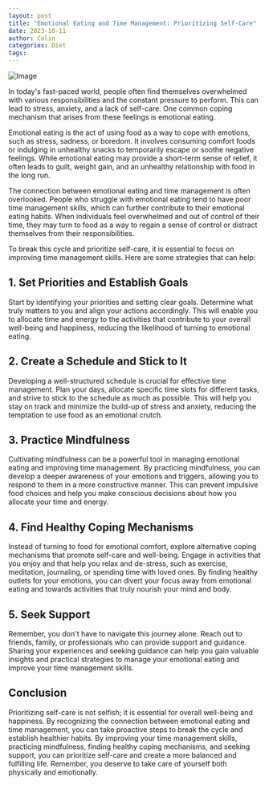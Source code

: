 ```yaml
---
layout: post
title: "Emotional Eating and Time Management: Prioritizing Self-Care"
date: 2023-10-11
author: Colin
categories: Diet
tags: 
---
```


![Image](https://source.unsplash.com/1600x900/?food)

In today's fast-paced world, people often find themselves overwhelmed with various responsibilities and the constant pressure to perform. This can lead to stress, anxiety, and a lack of self-care. One common coping mechanism that arises from these feelings is emotional eating. 

Emotional eating is the act of using food as a way to cope with emotions, such as stress, sadness, or boredom. It involves consuming comfort foods or indulging in unhealthy snacks to temporarily escape or soothe negative feelings. While emotional eating may provide a short-term sense of relief, it often leads to guilt, weight gain, and an unhealthy relationship with food in the long run.

The connection between emotional eating and time management is often overlooked. People who struggle with emotional eating tend to have poor time management skills, which can further contribute to their emotional eating habits. When individuals feel overwhelmed and out of control of their time, they may turn to food as a way to regain a sense of control or distract themselves from their responsibilities.

To break this cycle and prioritize self-care, it is essential to focus on improving time management skills. Here are some strategies that can help:

## 1. Set Priorities and Establish Goals

Start by identifying your priorities and setting clear goals. Determine what truly matters to you and align your actions accordingly. This will enable you to allocate time and energy to the activities that contribute to your overall well-being and happiness, reducing the likelihood of turning to emotional eating.

## 2. Create a Schedule and Stick to It

Developing a well-structured schedule is crucial for effective time management. Plan your days, allocate specific time slots for different tasks, and strive to stick to the schedule as much as possible. This will help you stay on track and minimize the build-up of stress and anxiety, reducing the temptation to use food as an emotional crutch.

## 3. Practice Mindfulness

Cultivating mindfulness can be a powerful tool in managing emotional eating and improving time management. By practicing mindfulness, you can develop a deeper awareness of your emotions and triggers, allowing you to respond to them in a more constructive manner. This can prevent impulsive food choices and help you make conscious decisions about how you allocate your time and energy.

## 4. Find Healthy Coping Mechanisms

Instead of turning to food for emotional comfort, explore alternative coping mechanisms that promote self-care and well-being. Engage in activities that you enjoy and that help you relax and de-stress, such as exercise, meditation, journaling, or spending time with loved ones. By finding healthy outlets for your emotions, you can divert your focus away from emotional eating and towards activities that truly nourish your mind and body.

## 5. Seek Support

Remember, you don't have to navigate this journey alone. Reach out to friends, family, or professionals who can provide support and guidance. Sharing your experiences and seeking guidance can help you gain valuable insights and practical strategies to manage your emotional eating and improve your time management skills.

## Conclusion

Prioritizing self-care is not selfish; it is essential for overall well-being and happiness. By recognizing the connection between emotional eating and time management, you can take proactive steps to break the cycle and establish healthier habits. By improving your time management skills, practicing mindfulness, finding healthy coping mechanisms, and seeking support, you can prioritize self-care and create a more balanced and fulfilling life. Remember, you deserve to take care of yourself both physically and emotionally.